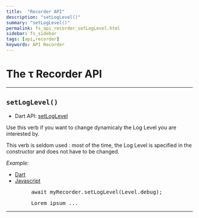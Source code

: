 ```yaml
---
title:  "Recorder API"
description: "setLogLevel()"
summary: "setLogLevel()"
permalink: fs_api_recorder_setLogLevel.html
sidebar: fs_sidebar
tags: [api,recorder]
keywords: API Recorder
---
```

# The &tau; Recorder API
----------------------------------------------------------------------------------------------------------------------

## `setLogLevel()`

- Dart API: [setLogLevel](pages/flutter-sound/api/recorder/FlutterSoundRecorder/setLogLevel.html)

Use this verb if you want to change dynamicaly the Log Level you are interested by.

This verb is seldom used : most of the time, the Log Level is specified in the constructor and does not have to be changed.

*Example:*
<ul id="profileTabs" class="nav nav-tabs">
    <li class="active"><a href="#dart" data-toggle="tab">Dart</a></li>
    <li><a href="#javascript" data-toggle="tab">Javascript</a></li>
</ul>
<div class="tab-content">

<div role="tabpanel" class="tab-pane active" id="dart">

<pre>
        await myRecorder.setLogLevel(Level.debug);
</pre>

</div>

<div role="tabpanel" class="tab-pane" id="javascript">
<pre>
        Lorem ipsum ...
</pre>
</div>

</div>

------------------------------------------------------------------------------------------------------------------------
